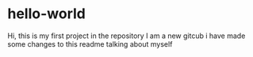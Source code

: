 # hello-world
Hi, this is my first project in the repository 
I am a new gitcub i have made some changes to this readme talking about myself
